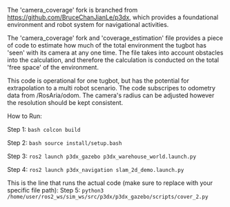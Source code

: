 The 'camera_coverage' fork is branched from https://github.com/BruceChanJianLe/p3dx, which provides a foundational environment and robot system for navigational activities. 

The 'camera_coverage' fork and 'coverage_estimation' file provides a piece of code to estimate how much of the total environment the tugbot has 'seen' with its camera at any one time. The file takes into account obstacles into the calculation, and therefore the calculation is conducted on the total 'free space' of the environment. 

This code is operational for one tugbot, but has the potential for extrapolation to a multi robot scenario. The code subscripes to odometry data from /RosAria/odom. The camera's radius can be adjusted however the resolution should be kept consistent. 


How to Run: 

Step 1: ```bash colcon build```

Step 2: ```bash source install/setup.bash```

Step 3: ```ros2 launch p3dx_gazebo p3dx_warehouse_world.launch.py```

Step 4: ```ros2 launch p3dx_navigation slam_2d_demo.launch.py```

This is the line that runs the actual code (make sure to replace with your specific file path): 
Step 5: ```python3 /home/user/ros2_ws/sim_ws/src/p3dx/p3dx_gazebo/scripts/cover_2.py```
